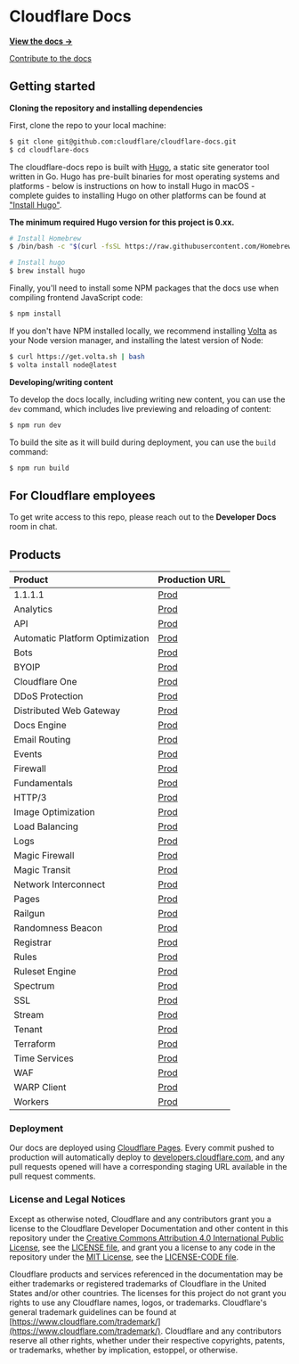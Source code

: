 # Cloudflare Docs

**[View the docs →](https://developers.cloudflare.com/)**

[Contribute to the docs](https://github.com/cloudflare/cloudflare-docs/blob/production/CONTRIBUTING.md)

## Getting started

**Cloning the repository and installing dependencies**

First, clone the repo to your local machine:

```sh
$ git clone git@github.com:cloudflare/cloudflare-docs.git
$ cd cloudflare-docs
```

The cloudflare-docs repo is built with [Hugo](https://gohugo.io), a static site generator tool written in Go. Hugo has pre-built binaries for most operating systems and platforms - below is instructions on how to install Hugo in macOS - complete guides to installing Hugo on other platforms can be found at ["Install Hugo"](https://gohugo.io/getting-started/installing).

**The minimum required Hugo version for this project is 0.xx.**

```sh
# Install Homebrew
$ /bin/bash -c "$(curl -fsSL https://raw.githubusercontent.com/Homebrew/install/HEAD/install.sh)"

# Install hugo
$ brew install hugo
```

Finally, you'll need to install some NPM packages that the docs use when compiling frontend JavaScript code:

```sh
$ npm install
```

If you don't have NPM installed locally, we recommend installing [Volta](https://github.com/volta-cli/volta) as your Node version manager, and installing the latest version of Node:

```sh
$ curl https://get.volta.sh | bash
$ volta install node@latest
```

**Developing/writing content**

To develop the docs locally, including writing new content, you can use the `dev` command, which includes live previewing and reloading of content:

```sh
$ npm run dev
```

To build the site as it will build during deployment, you can use the `build` command:

```sh
$ npm run build
```

## For Cloudflare employees

To get write access to this repo, please reach out to the **Developer Docs** room in chat.

## Products

| Product                         | Production URL                                                            |
| :------------------------------ | :------------------------------------------------------------------------ |
| 1.1.1.1                         | [Prod](https://developers.cloudflare.com/1.1.1.1)                         |
| Analytics                       | [Prod](https://developers.cloudflare.com/analytics)                       |
| API                             | [Prod](https://developers.cloudflare.com/api)                             |
| Automatic Platform Optimization | [Prod](https://developers.cloudflare.com/automatic-platform-optimization) |
| Bots                            | [Prod](https://developers.cloudflare.com/bots)                            |
| BYOIP                           | [Prod](https://developers.cloudflare.com/byoip)                           |
| Cloudflare One                  | [Prod](https://developers.cloudflare.com/cloudflare-one)                  |
| DDoS Protection                 | [Prod](https://developers.cloudflare.com/ddos-protection)                 |
| Distributed Web Gateway         | [Prod](https://developers.cloudflare.com/distributed-web)                 |
| Docs Engine                     | [Prod](https://developers.cloudflare.com/docs-engine)                     |
| Email Routing                   | [Prod](https://developers.cloudflare.com/email-routing)                   |
| Events                          | [Prod](https://developers.cloudflare.com/events)                          |
| Firewall                        | [Prod](https://developers.cloudflare.com/firewall)                        |
| Fundamentals                    | [Prod](https://developers.cloudflare.com/fundamentals)                    |
| HTTP/3                          | [Prod](https://developers.cloudflare.com/http3)                           |
| Image Optimization              | [Prod](https://developers.cloudflare.com/images)                          |
| Load Balancing                  | [Prod](https://developers.cloudflare.com/load-balancing)                  |
| Logs                            | [Prod](https://developers.cloudflare.com/logs)                            |
| Magic Firewall                  | [Prod](https://developers.cloudflare.com/magic-firewall)                  |
| Magic Transit                   | [Prod](https://developers.cloudflare.com/magic-transit)                   |
| Network Interconnect            | [Prod](https://developers.cloudflare.com/network-interconnect)            |
| Pages                           | [Prod](https://developers.cloudflare.com/pages)                           |
| Railgun                         | [Prod](https://developers.cloudflare.com/railgun)                         |
| Randomness Beacon               | [Prod](https://developers.cloudflare.com/randomness-beacon)               |
| Registrar                       | [Prod](https://developers.cloudflare.com/registrar)                       |
| Rules                           | [Prod](https://developers.cloudflare.com/rules)                           |
| Ruleset Engine                  | [Prod](https://developers.cloudflare.com/ruleset-engine)                  |
| Spectrum                        | [Prod](https://developers.cloudflare.com/spectrum)                        |
| SSL                             | [Prod](https://developers.cloudflare.com/ssl)                             |
| Stream                          | [Prod](https://developers.cloudflare.com/stream)                          |
| Tenant                          | [Prod](https://developers.cloudflare.com/tenant)                          |
| Terraform                       | [Prod](https://developers.cloudflare.com/terraform)                       |
| Time Services                   | [Prod](https://developers.cloudflare.com/time-services)                   |
| WAF                             | [Prod](https://developers.cloudflare.com/waf)                             |
| WARP Client                     | [Prod](https://developers.cloudflare.com/warp-client)                     |
| Workers                         | [Prod](https://developers.cloudflare.com/workers)                         |

### Deployment

Our docs are deployed using [Cloudflare Pages](https://pages.cloudflare.com). Every commit pushed to production will automatically deploy to [developers.cloudflare.com](https://developers.cloudflare.com), and any pull requests opened will have a corresponding staging URL available in the pull request comments.

### License and Legal Notices

Except as otherwise noted, Cloudflare and any contributors grant you a license to the Cloudflare Developer Documentation and other content in this repository under the [Creative Commons Attribution 4.0 International Public License](https://creativecommons.org/licenses/by/4.0/legalcode), see the [LICENSE file](https://github.com/cloudflare/cloudflare-docs/blob/production/LICENSE), and grant you a license to any code in the repository under the [MIT License](https://opensource.org/licenses/MIT), see the [LICENSE-CODE file](https://github.com/cloudflare/cloudflare-docs/blob/production/LICENSE-CODE).

Cloudflare products and services referenced in the documentation may be either trademarks or registered trademarks of Cloudflare in the United States and/or other countries. The licenses for this project do not grant you rights to use any Cloudflare names, logos, or trademarks. Cloudflare's general trademark guidelines can be found at [https://www.cloudflare.com/trademark/](https://www.cloudflare.com/trademark/).
Cloudflare and any contributors reserve all other rights, whether under their respective copyrights, patents, or trademarks, whether by implication, estoppel, or otherwise.

